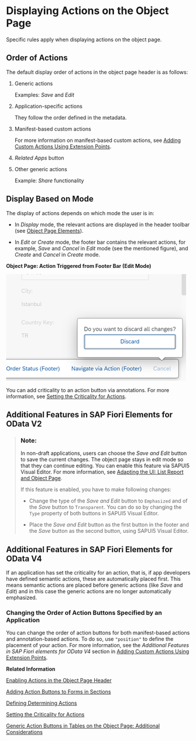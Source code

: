 <!-- loiof65e8b196335457cbfc891418ec25cfd -->

# Displaying Actions on the Object Page

Specific rules apply when displaying actions on the object page.



## Order of Actions

The default display order of actions in the object page header is as follows:

1.  Generic actions

    Examples: *Save* and *Edit*

2.  Application-specific actions

    They follow the order defined in the metadata.

3.  Manifest-based custom actions

    For more information on manifest-based custom actions, see [Adding Custom Actions Using Extension Points](adding-custom-actions-using-extension-points-7619517.md).

4.  *Related Apps* button

5.  Other generic actions

    Example: *Share* functionality




## Display Based on Mode

The display of actions depends on which mode the user is in:

-   In *Display* mode, the relevant actions are displayed in the header toolbar \(see [Object Page Elements](object-page-elements-645e27a.md)\).

-   In *Edit* or *Create* mode, the footer bar contains the relevant actions, for example, *Save* and *Cancel* in *Edit* mode \(see the mentioned figure\), and *Create* and *Cancel* in *Create* mode.


  
  
**Object Page: Action Triggered from Footer Bar \(Edit Mode\)**

![](images/Object_Page_Footer_Bar_Edit_Mode_2c8767f.png "Object Page: Action Triggered from Footer Bar (Edit Mode)")

You can add criticality to an action button via annotations. For more information, see [Setting the Criticality for Actions](setting-the-criticality-for-actions-12f2ba2.md).



<a name="loiof65e8b196335457cbfc891418ec25cfd__section_igr_pyx_qmb"/>

## Additional Features in SAP Fiori Elements for OData V2

> ### Note:  
> In non-draft applications, users can choose the *Save and Edit* button to save the current changes. The object page stays in edit mode so that they can continue editing. You can enable this feature via SAPUI5 Visual Editor. For more information, see [Adapting the UI: List Report and Object Page](adapting-the-ui-list-report-and-object-page-0d2f1a9.md).
> 
> If this feature is enabled, you have to make following changes:
> 
> -   Change the type of the *Save and Edit* button to `Emphasized` and of the *Save* button to `Transparent`. You can do so by changing the `Type` property of both buttons in SAPUI5 Visual Editor.
> 
> -   Place the *Save and Edit* button as the first button in the footer and the *Save* button as the second button, using SAPUI5 Visual Editor.



<a name="loiof65e8b196335457cbfc891418ec25cfd__section_ayc_fnz_qsb"/>

## Additional Features in SAP Fiori Elements for OData V4

If an application has set the criticality for an action, that is, if app developers have defined semantic actions, these are automatically placed first. This means semantic actions are placed before generic actions \(like *Save* and *Edit*\) and in this case the generic actions are no longer automatically emphasized.



### Changing the Order of Action Buttons Specified by an Application

You can change the order of action buttons for both manifest-based actions and annotation-based actions. To do so, use `"position"` to define the placement of your action. For more information, see the *Additional Features in SAP Fiori elements for OData V4* section in [Adding Custom Actions Using Extension Points](adding-custom-actions-using-extension-points-7619517.md).

**Related Information**  


[Enabling Actions in the Object Page Header](enabling-actions-in-the-object-page-header-5fe4396.md "You can enable generic actions in your object header.")

[Adding Action Buttons to Forms in Sections](adding-action-buttons-to-forms-in-sections-e64efda.md "You can add action buttons to the forms contained in sections. These forms are indicated by com.sap.vocabularies.UI.v1.FieldGroup. A form action button is then displayed in the toolbar of the object page section that contains the form.")

[Defining Determining Actions](defining-determining-actions-1743323.md "You can add a determining action button to the footer of the object page.")

[Setting the Criticality for Actions](setting-the-criticality-for-actions-12f2ba2.md "You can add criticality to an action button via annotations.")

[Generic Action Buttons in Tables on the Object Page: Additional Considerations](generic-action-buttons-in-tables-on-the-object-page-additional-considerations-d27ae99.md "You can use annotations to enable generic actions in tables on the object page.")

